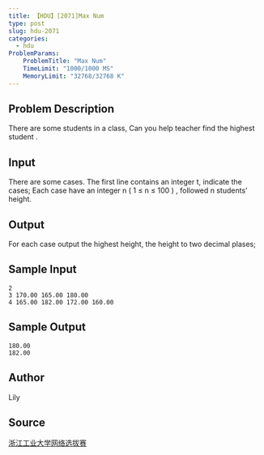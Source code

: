 ```yaml
---
title: 【HDU】[2071]Max Num
type: post
slug: hdu-2071
categories:
  - hdu
ProblemParams:
    ProblemTitle: "Max Num"
    TimeLimit: "1000/1000 MS"
    MemoryLimit: "32768/32768 K"
---
```


## Problem Description

There are some students in a class, Can you help teacher find the highest student .

## Input

There are some cases. The first line contains an integer t, indicate the cases; Each case have an integer n ( 1 ≤ n ≤ 100 ) , followed n students’ height.

## Output

For each case output the highest height, the height to two decimal plases;

## Sample Input

```
2
3 170.00 165.00 180.00
4 165.00 182.00 172.00 160.00

```

## Sample Output

```
180.00
182.00

```

## Author

Lily

## Source

[浙江工业大学网络选拔赛](https://acm.hdu.edu.cn//search.php?field=problem&key=%D5%E3%BD%AD%B9%A4%D2%B5%B4%F3%D1%A7%CD%F8%C2%E7%D1%A1%B0%CE%C8%FC&source=1&searchmode=source)

